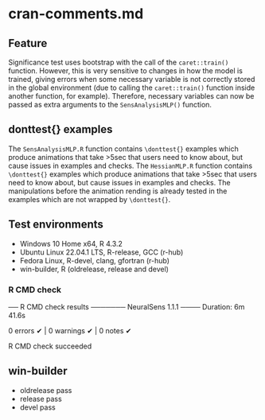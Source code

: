 # cran-comments.md

## Feature
Significance test uses bootstrap with the call of the `caret::train()` function. However, this is very sensitive to changes in how the model is trained, giving errors when some necessary variable is not correctly stored in the global environment (due to calling the `caret::train()` function inside another function, for example). Therefore, necessary variables can now be passed as extra arguments to the `SensAnalysisMLP()` function.

## donttest{} examples

The `SensAnalysisMLP.R` function contains `\donttest{}` examples which produce animations that take >5sec that users need to know about, but cause issues in examples and checks. The `HessianMLP.R` function contains `\donttest{}` examples which produce animations that take >5sec that users need to know about, but cause issues in examples and checks. 
The manipulations before the animation rending is already tested in the examples which are not wrapped by `\donttest{}`.

## Test environments
* Windows 10 Home x64, R 4.3.2
* Ubuntu Linux 22.04.1 LTS, R-release, GCC (r-hub)
* Fedora Linux, R-devel, clang, gfortran (r-hub)
* win-builder, R (oldrelease, release and devel)

### R CMD check
── R CMD check results ─────── NeuralSens 1.1.1 ────
Duration: 6m 41.6s

0 errors ✔ | 0 warnings ✔ | 0 notes ✔

R CMD check succeeded

## win-builder
- oldrelease pass
- release pass
- devel pass


